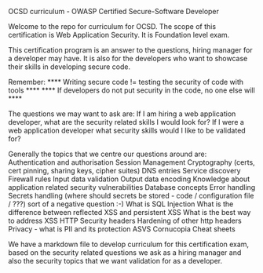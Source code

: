 OCSD curriculum - OWASP Certified Secure-Software Developer

Welcome to the repo for curriculum for OCSD.
The scope of this certification is Web Application Security.
It is Foundation level exam.

This certification program is an answer to the questions, hiring manager for a developer may have.
It is also for the developers who want to showcase their skills in developing secure code.

Remember:
**** Writing secure code != testing the security of code with tools ****
**** If developers do not put security in the code, no one else will ****
 

The questions we may want to ask are:
If I am hiring a web application developer, what are the security related skills I would look for?
If I were a web application developer what security skills would I like to be validated for?

Generally the topics that we centre our questions around are:
Authentication and authorisation
Session Management
Cryptography (certs, cert pinning, sharing keys, cipher suites)
DNS entries
Service discovery
Firewall rules
Input data validation
Output data encoding
Knowledge about application related security vulnerabilities
Database concepts
Error handling
Secrets handling (where should secrets be stored - code / configuration file / ???) sort of a negative question :-) 
What is SQL Injection
What is the difference between reflected XSS and persistent XSS
What is the best way to address XSS
HTTP Security headers
Hardening of other http headers
Privacy - what is PII and its protection
ASVS
Cornucopia
Cheat sheets

We have a markdown file to develop curriculum for this certification exam, based on the security related questions we ask as a hiring manager and also the security topics that we want validation for as a developer.
